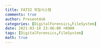 ```yaml
---
title: FAT32 파일시스템
comments: true
author: Present4n6
categories: [DigitalForensics,FileSystem]
date: 2021-03-18 23:46:00 +0900
tags: [DigitalForensics,FileSystem]
math: true
---
```

